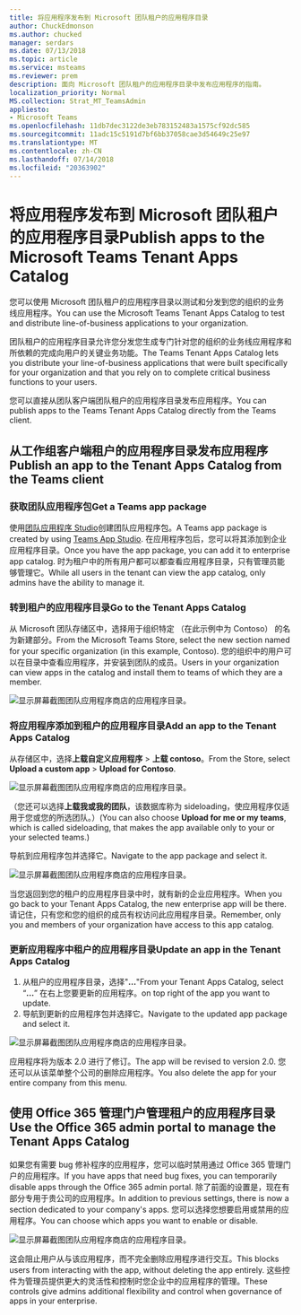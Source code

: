 ```yaml
---
title: 将应用程序发布到 Microsoft 团队租户的应用程序目录
author: ChuckEdmonson
ms.author: chucked
manager: serdars
ms.date: 07/13/2018
ms.topic: article
ms.service: msteams
ms.reviewer: prem
description: 面向 Microsoft 团队租户的应用程序目录中发布应用程序的指南。
localization_priority: Normal
MS.collection: Strat_MT_TeamsAdmin
appliesto:
- Microsoft Teams
ms.openlocfilehash: 11db7dec3122de3eb783152483a1575cf92dc585
ms.sourcegitcommit: 11adc15c5191d7bf6bb37058cae3d54649c25e97
ms.translationtype: MT
ms.contentlocale: zh-CN
ms.lasthandoff: 07/14/2018
ms.locfileid: "20363902"
---
```

<a name="publish-apps-to-the-microsoft-teams-tenant-apps-catalog"></a><span data-ttu-id="10ee0-103">将应用程序发布到 Microsoft 团队租户的应用程序目录</span><span class="sxs-lookup"><span data-stu-id="10ee0-103">Publish apps to the Microsoft Teams Tenant Apps Catalog</span></span>
=======================================================

<span data-ttu-id="10ee0-104">您可以使用 Microsoft 团队租户的应用程序目录以测试和分发到您的组织的业务线应用程序。</span><span class="sxs-lookup"><span data-stu-id="10ee0-104">You can use the Microsoft Teams Tenant Apps Catalog to test and distribute line-of-business applications to your organization.</span></span> 

<span data-ttu-id="10ee0-105">团队租户的应用程序目录允许您分发您生成专门针对您的组织的业务线应用程序和所依赖的完成向用户的关键业务功能。</span><span class="sxs-lookup"><span data-stu-id="10ee0-105">The Teams Tenant Apps Catalog lets you distribute your line-of-business applications that were built specifically for your organization and that you rely on to complete critical business functions to your users.</span></span> 
 
<span data-ttu-id="10ee0-106">您可以直接从团队客户端团队租户的应用程序目录发布应用程序。</span><span class="sxs-lookup"><span data-stu-id="10ee0-106">You can publish apps to the Teams Tenant Apps Catalog directly from the Teams client.</span></span>

## <a name="publish-an-app-to-the-tenant-apps-catalog-from-the-teams-client"></a><span data-ttu-id="10ee0-107">从工作组客户端租户的应用程序目录发布应用程序</span><span class="sxs-lookup"><span data-stu-id="10ee0-107">Publish an app to the Tenant Apps Catalog from the Teams client</span></span>

### <a name="get-a-teams-app-package"></a><span data-ttu-id="10ee0-108">获取团队应用程序包</span><span class="sxs-lookup"><span data-stu-id="10ee0-108">Get a Teams app package</span></span>

<span data-ttu-id="10ee0-109">使用[团队应用程序 Studio](https://docs.microsoft.com/en-us/microsoftteams/platform/get-started/get-started-app-studio)创建团队应用程序包。</span><span class="sxs-lookup"><span data-stu-id="10ee0-109">A Teams app package is created by using [Teams App Studio](https://docs.microsoft.com/en-us/microsoftteams/platform/get-started/get-started-app-studio).</span></span> <span data-ttu-id="10ee0-110">在应用程序包后，您可以将其添加到企业应用程序目录。</span><span class="sxs-lookup"><span data-stu-id="10ee0-110">Once you have the app package, you can add it to enterprise app catalog.</span></span> <span data-ttu-id="10ee0-111">时为租户中的所有用户都可以都查看应用程序目录，只有管理员能够管理它。</span><span class="sxs-lookup"><span data-stu-id="10ee0-111">While all users in the tenant can view the app catalog, only admins have the ability to manage it.</span></span>

### <a name="go-to-the-tenant-apps-catalog"></a><span data-ttu-id="10ee0-112">转到租户的应用程序目录</span><span class="sxs-lookup"><span data-stu-id="10ee0-112">Go to the Tenant Apps Catalog</span></span>

<span data-ttu-id="10ee0-113">从 Microsoft 团队存储区中，选择用于组织特定 （在此示例中为 Contoso） 的名为新建部分。</span><span class="sxs-lookup"><span data-stu-id="10ee0-113">From the Microsoft Teams Store, select the new section named for your specific organization (in this example, Contoso).</span></span> <span data-ttu-id="10ee0-114">您的组织中的用户可以在目录中查看应用程序，并安装到团队的成员。</span><span class="sxs-lookup"><span data-stu-id="10ee0-114">Users in your organization can view apps in the catalog and install them to teams of which they are a member.</span></span> 

![显示屏幕截图团队应用程序商店的应用程序目录。](media/private-app-store-teams-image01.png)

### <a name="add-an-app-to-the-tenant-apps-catalog"></a><span data-ttu-id="10ee0-116">将应用程序添加到租户的应用程序目录</span><span class="sxs-lookup"><span data-stu-id="10ee0-116">Add an app to the Tenant Apps Catalog</span></span>

<span data-ttu-id="10ee0-117">从存储区中，选择**上载自定义应用程序** > **上载 contoso**。</span><span class="sxs-lookup"><span data-stu-id="10ee0-117">From the Store, select **Upload a custom app** > **Upload for Contoso**.</span></span>

![显示屏幕截图团队应用程序商店的应用程序目录。](media/private-app-store-teams-image02.png)

<span data-ttu-id="10ee0-119">（您还可以选择**上载我或我的团队**，该数据库称为 sideloading，使应用程序仅适用于您或您的所选团队。）</span><span class="sxs-lookup"><span data-stu-id="10ee0-119">(You can also choose **Upload for me or my teams**, which is called sideloading, that makes the app available only to your or your selected teams.)</span></span> 

<span data-ttu-id="10ee0-120">导航到应用程序包并选择它。</span><span class="sxs-lookup"><span data-stu-id="10ee0-120">Navigate to the app package and select it.</span></span>

![显示屏幕截图团队应用程序商店的应用程序目录。](media/private-app-store-teams-image03.png)

<span data-ttu-id="10ee0-122">当您返回到您的租户的应用程序目录中时，就有新的企业应用程序。</span><span class="sxs-lookup"><span data-stu-id="10ee0-122">When you go back to your Tenant Apps Catalog, the new enterprise app will be there.</span></span> <span data-ttu-id="10ee0-123">请记住，只有您和您的组织的成员有权访问此应用程序目录。</span><span class="sxs-lookup"><span data-stu-id="10ee0-123">Remember, only you and members of your organization have access to this app catalog.</span></span>

### <a name="update-an-app-in-the-tenant-apps-catalog"></a><span data-ttu-id="10ee0-124">更新应用程序中租户的应用程序目录</span><span class="sxs-lookup"><span data-stu-id="10ee0-124">Update an app in the Tenant Apps Catalog</span></span>

1. <span data-ttu-id="10ee0-125">从租户的应用程序目录，选择"**...**"</span><span class="sxs-lookup"><span data-stu-id="10ee0-125">From your Tenant Apps Catalog, select “**…**”</span></span> <span data-ttu-id="10ee0-126">在右上您要更新的应用程序。</span><span class="sxs-lookup"><span data-stu-id="10ee0-126">on top right of the app you want to update.</span></span>
2. <span data-ttu-id="10ee0-127">导航到更新的应用程序包并选择它。</span><span class="sxs-lookup"><span data-stu-id="10ee0-127">Navigate to the updated app package and select it.</span></span>

![显示屏幕截图团队应用程序商店的应用程序目录。](media/private-app-store-teams-image04.png)

<span data-ttu-id="10ee0-129">应用程序将为版本 2.0 进行了修订。</span><span class="sxs-lookup"><span data-stu-id="10ee0-129">The app will be revised to version 2.0.</span></span> <span data-ttu-id="10ee0-130">您还可以从该菜单整个公司的删除应用程序。</span><span class="sxs-lookup"><span data-stu-id="10ee0-130">You also delete the app for your entire company from this menu.</span></span>

## <a name="use-the-office-365-admin-portal-to-manage-the-tenant-apps-catalog"></a><span data-ttu-id="10ee0-131">使用 Office 365 管理门户管理租户的应用程序目录</span><span class="sxs-lookup"><span data-stu-id="10ee0-131">Use the Office 365 admin portal to manage the Tenant Apps Catalog</span></span>

<span data-ttu-id="10ee0-132">如果您有需要 bug 修补程序的应用程序，您可以临时禁用通过 Office 365 管理门户的应用程序。</span><span class="sxs-lookup"><span data-stu-id="10ee0-132">If you have apps that need bug fixes, you can temporarily disable apps through the Office 365 admin portal.</span></span> <span data-ttu-id="10ee0-133">除了前面的设置是，现在有部分专用于贵公司的应用程序。</span><span class="sxs-lookup"><span data-stu-id="10ee0-133">In addition to previous settings, there is now a section dedicated to your company's apps.</span></span> <span data-ttu-id="10ee0-134">您可以选择您想要启用或禁用的应用程序。</span><span class="sxs-lookup"><span data-stu-id="10ee0-134">You can choose which apps you want to enable or disable.</span></span>

![显示屏幕截图团队应用程序商店的应用程序目录。](media/private-app-store-teams-image05.png)

<span data-ttu-id="10ee0-136">这会阻止用户从与该应用程序，而不完全删除应用程序进行交互。</span><span class="sxs-lookup"><span data-stu-id="10ee0-136">This blocks users from interacting with the app, without deleting the app entirely.</span></span> <span data-ttu-id="10ee0-137">这些控件为管理员提供更大的灵活性和控制时您企业中的应用程序的管理。</span><span class="sxs-lookup"><span data-stu-id="10ee0-137">These controls give admins additional flexibility and control when governance of apps in your enterprise.</span></span> 


